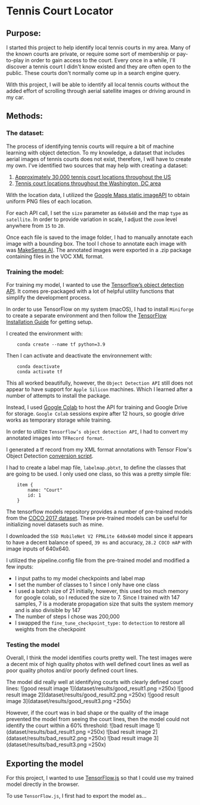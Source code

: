 # Tennis Court Locator
## Purpose:
I started this project to help identify local tennis courts in my area. Many of the known courts are private, or require some sort of membership or pay-to-play in order to gain access to the court. Every once in a while, I'll discover a tennis court I didn't know existed and they are often open to the public. These courts don't normally come up in a search engine query. 

With this project, I will be able to identify all local tennis courts without the added effort of scrolling through aerial satellite images or driving around in my car.

## Methods:
### The dataset:
The process of identifying tennis courts will require a bit of machine learning with object detection. 
To my knowledge, a dataset that includes aerial images of tennis courts does not exist, therefore, I will have to create my own.
I've identified two sources that may help with creating a dataset:
1. [Approximately 30,000 tennis court locations throughout the US](https://data.world/mglobel/tennis-courts)
2. [Tennis court locations throughout the Washington, DC area](https://data.world/codefordc/tennis-court-sites)

With the location data, I utilized the [Google Maps static imageAPI](https://developers.google.com/maps/documentation/maps-static?csw=1) to obtain uniform PNG files of each location.

For each API call, I set the `size` parameter as `640x640` and the map `type` as `satellite`.
In order to provide variation in scale, I adjust the `zoom` level anywhere from `15` to `20`.

Once each file is saved to the image folder, I had to manually annotate each image with a bounding box.
The tool I chose to annotate each image with was [MakeSense.AI](https://www.makesense.ai/). 
The annotated images were exported in a .zip package containing files in the VOC XML format.

### Training the model:
For training my model, I wanted to use the [Tensorflow’s object detection API](https://github.com/tensorflow/models/tree/master/research/object_detection). It comes pre-packaged with a lot of helpful utility functions that simplify the development process.

In order to use TensorFlow on my system (macOS), I had to install `Miniforge` to create a separate environment and then follow the [TensorFlow Installation Guide](https://developer.apple.com/metal/tensorflow-plugin/) for getting setup.

I created the environment with:
~~~
    conda create --name tf python=3.9
~~~

Then I can activate and deactivate the environnement with:
~~~
    conda deactivate
    conda activate tf
~~~

This all worked beautifully, however, the `Object Detection API` still does not appear to have support for `Apple Silicon` machines. Which I learned after a number of attempts to install the package.

Instead, I used [Google Colab](https://colab.research.google.com/notebooks/intro.ipynb) to host the API for training and Google Drive for storage. `Google Colab` sessions expire after 12 hours, so google drive works as temporary storage while training.

In order to utilize `Tensorflow’s object detection API`, I had to convert my annotated images into `TFRecord format`.

I generated a tf record from my XML format annotations with Tensor Flow's Object Detection [conversion script](https://github.com/tensorflow/models/blob/master/research/object_detection/g3doc/using_your_own_dataset.md).


I had to create a label map file, `labelmap.pbtxt`, to define the classes that are going to be used. 
I only used one class, so this was a pretty simple file:
~~~
    item {
        name: "Court"
        id: 1
    }
~~~
The tensorflow models repository provides a number of pre-trained models from the [COCO 2017 dataset](https://cocodataset.org/#home). These pre-trained models can be useful for initializing novel datasets such as mine. 

I downloaded the `SSD MobileNet V2 FPNLite 640x640` model since it appears to have a decent balance of speed, `39 ms` and accuracy, `28.2 COCO mAP` with image inputs of 640x640.

I utilized the pipeline.config file from the pre-trained model and modified a few inputs:
- I input paths to my model checkpoints and label map
- I set the number of classes to 1 since I only have one class
- I used a batch size of 21 initially, however, this used too much memory for google colab, so I reduced the size to 7. Since I trained with 147 samples, 7 is a moderate propagation size that suits the system memory and is also divisible by 147
- The number of steps I chose was 200,000 
- I swapped the `fine_tune_checkpoint_type:` to `detection` to restore all weights from the checkpoint

### Testing the model
Overall, I think the model identifies courts pretty well. The test images were a decent mix of high quality photos with well defined court lines as well as poor quality photos and/or poorly defined court lines.

The model did really well at identifying courts with clearly defined court lines:
![good result image 1](dataset/results/good_result1.png =250x)
![good result image 2](dataset/results/good_result2.png =250x)
![good result image 3](dataset/results/good_result3.png =250x)




However, if the court was in bad shape or the quality of the image prevented the model from seeing the court lines, then the model could not identify the court within a 60% threshold:
![bad result image 1](dataset/results/bad_result1.png =250x)
![bad result image 2](dataset/results/bad_result2.png =250x)
![bad result image 3](dataset/results/bad_result3.png =250x)

## Exporting the model
For this project, I wanted to use [TensorFlow.js](https://www.tensorflow.org/js) so that I could use my trained model directly in the browser.

To use `TensorFlow.js`, I first had to export the model as...

